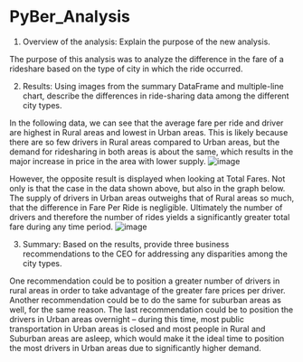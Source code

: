 # PyBer_Analysis

1.	Overview of the analysis: Explain the purpose of the new analysis.

The purpose of this analysis was to analyze the difference in the fare of a rideshare based on the type of city in which the ride occurred.



2.	Results: Using images from the summary DataFrame and multiple-line chart, describe the differences in ride-sharing data among the different city types.

In the following data, we can see that the average fare per ride and driver are highest in Rural areas and lowest in Urban areas. This is likely because there are so few drivers in Rural areas compared to Urban areas, but the demand for ridesharing in both areas is about the same, which results in the major increase in price in the area with lower supply.
![image](https://user-images.githubusercontent.com/93381221/143730629-0e8392c5-32e4-46fb-8d25-30080ad10b40.png)

However, the opposite result is displayed when looking at Total Fares. Not only is that the case in the data shown above, but also in the graph below. The supply of drivers in Urban areas outweighs that of Rural areas so much, that the difference in Fare Per Ride is negligible. Ultimately the number of drivers and therefore the number of rides yields a significantly greater total fare during any time period.
![image](https://user-images.githubusercontent.com/93381221/143730646-857f1f45-42f6-417a-b92b-27d8a14506d2.png)



3.	Summary: Based on the results, provide three business recommendations to the CEO for addressing any disparities among the city types.

One recommendation could be to position a greater number of drivers in rural areas in order to take advantage of the greater fare prices per driver. Another recommendation could be to do the same for suburban areas as well, for the same reason. The last recommendation could be to position the drivers in Urban areas overnight – during this time, most public transportation in Urban areas is closed and most people in Rural and Suburban areas are asleep, which would make it the ideal time to position the most drivers in Urban areas due to significantly higher demand.
